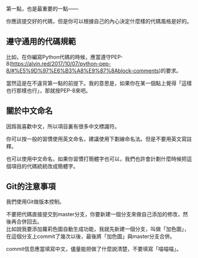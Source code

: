 第一點，也是最重要的一點——

你應該提交好的代碼，但是你可以根據自己的內心決定什麼樣的代碼風格是好的。


## 遵守通用的代碼規範

比如，在你編寫Python代碼的時候，應當遵守PEP-8(<https://alvin.red/2017/10/07/python-pep-8/#%E5%9D%97%E6%B3%A8%E9%87%8Ablock-comments>)的要求。

當然這是在不違背第一點的前提下。我的意思是，如果你在某一個點上覺得「這樣也行那樣也行」，那就按PEP-8來吧。


## 關於中文命名

因爲我喜歡中文，所以項目裏有很多中文標識符。

你可以按一般的習慣使用英文命名，建議使用下劃線命名法。但是不要用英文寫註釋。

也可以使用中文命名，如果你習慣打簡體字也可以，我們也許會計劃什麼時候把這個項目的代碼統統改成簡體字。


## Git的注意事項

我們使用Git做版本控制。

不要把代碼直接提交到master分支，你要新建一個分支來做自己添加的修改，然後再合併回去。  
比如說我要添加蘿莉色圖自動生成功能，我就先新建一個分支，叫做「加色圖」，在這個分支上commit了幾次以後，最後將「加色圖」與master分支合併。

commit信息應當填寫中文，儘量能把做了什麼說清楚，不要填寫「喵喵喵」。
